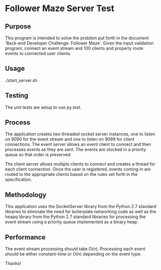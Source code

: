 Follower Maze Server Test
=========================

  Purpose
  -------
  This program is intended to solve the problem put forth in the document 'Back-end Developer Challenge: Follower Maze'. Given the input validation program, connect an event stream and 100 clients and properly route events to connected user clients.

  Usage
  -----
  ./start_server.sh

  Testing
  -------
  The unit tests are setup to use py.test.

  Process
  -------
  The application creates two threaded socket server instances, one to listen on 9090 for the event stream and one to listen on 9099 for client connections. The event server allows an event client to connect and then processes events as they are sent. The events are stocked in a priority queue so that order is preserved.

  The client server allows multiple clients to connect and creates a thread for each client connection. Once the user is registered, events coming in are routed to the appropriate clients based on the rules set forth in the specification.

  Methodology
  -----------
  This application uses the SocketServer library from the Python 2.7 standard libraries to eliminate the need for boilerplate networking code as well as the heapq library from the Python 2.7 standard libraries for processing the event stream using a priority queue implemented as a binary heap.

  Performance
  -----------
  The event stream processing should take O(n).  Processing each event should be either constant-time or O(n) depending on the event type.

  Thanks!
